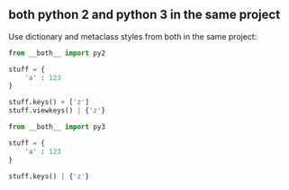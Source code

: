 ## both python 2 and python 3 in the same project

Use dictionary and metaclass styles from both in the same project:

```python
from __both__ import py2

stuff = {
    'a' : 123
}

stuff.keys() + ['z']
stuff.viewkeys() | {'z'}
```

```python
from __both__ import py3

stuff = {
    'a' : 123
}

stuff.keys() | {'z'}
```
